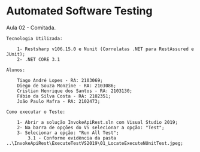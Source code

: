 # Automated Software Testing
Aula 02 - Comitada.

	Tecnologia Utilizada:
	
		1- Restsharp v106.15.0 e Nunit (Correlatas .NET para RestAssured e JUnit);
		2- .NET CORE 3.1
	
	Alunos:
	
		Tiago André Lopes - RA: 2103069;
		Diego de Souza Monzine - RA: 2103086;
		Cristian Henrique dos Santos - RA: 2103130;
		Fábio da Silva Costa - RA: 2102351;
		João Paulo Mafra - RA: 2102473;
		
	Como executar o Teste:
	
		1- Abrir a solução InvokeApiRest.sln com Visual Studio 2019;
		2- Na barra de opções do VS selecionar a opção: "Test";
		3- Selecionar a opção: "Run All Test";
			3.1 - Conforme evidência da pasta ..\InvokeApiRest\ExecuteTestVS2019\01_LocateExecuteNUnitTest.jpeg;